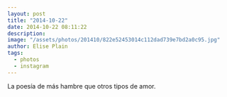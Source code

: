 ```yaml
---
layout: post
title: "2014-10-22"
date: 2014-10-22 08:11:22
description: 
image: "/assets/photos/201410/822e52453014c112dad739e7bd2a0c95.jpg"
author: Elise Plain
tags: 
  - photos
  - instagram
---
```


La poesía de más hambre que otros tipos de amor.
<p></p>
